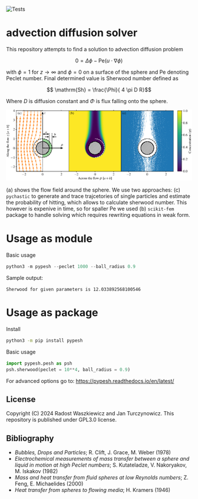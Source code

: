 ![Tests](https://github.com/turczyneq/pypesh/actions/workflows/test.yml/badge.svg)

advection diffusion solver
==============================

This repository attempts to find a solution to advection diffusion problem

$$ 0 = \Delta \phi - \mathrm{Pe} (u \cdot \nabla \phi) $$

with $\phi = 1$ for $z \to \infty$ and $\phi = 0$ on a surface of the sphere and $\mathrm{Pe}$ denoting Peclet number. Final determined value is Sherwood number defined as 

$$ \mathrm{Sh} = \frac{\Phi}{ 4 \pi D R}$$

Where $D$ is diffusion constant and $\Phi$ is flux falling onto the sphere.

<p align="center">
  <img src="examples/graphics/scheme_sde_pde.png" alt="Both approaches solving the same problem">
</p>

(a) shows the flow field around the sphere. We use two approaches: (c) `pychastic` to generate and trace trajcetories of single particles and estimate the probability of hitting, which allows to calculate sherwood number. This however is expenive in time, so for spaller $\mathrm{Pe}$ we used (b) `scikit-fem` package to handle solving which requires rewriting equations in weak form.

# Usage as module

Basic usage
```Python
python3 -m pypesh --peclet 1000 --ball_radius 0.9

```

Sample output:
```
Sherwood for given parameters is 12.033892568100546
```

# Usage as package

Install

```Bash
python3 -m pip install pypesh
```

Basic usage

```Python
import pypesh.pesh as psh
psh.sherwood(peclet = 10**4, ball_radius = 0.9)
```

For advanced options go to: https://pypesh.readthedocs.io/en/latest/

License
-------
Copyright (C) 2024  Radost Waszkiewicz and Jan Turczynowicz.
This repository is published under GPL3.0 license.

Bibliography
------------
 - *Bubbles, Drops and Particles*; R. Clift, J. Grace, M. Weber (1978)
 - *Electrochemical measurements of mass transfer between a sphere and liquid in motion at high Peclet numbers*; S. Kutateladze, V. Nakoryakov, M. Iskakov (1982)
 - *Mass and heat transfer from fluid spheres at low Reynolds numbers*; Z. Feng, E. Michaelides (2000)
 - *Heat transfer from spheres to flowing media*; H. Kramers (1946)
